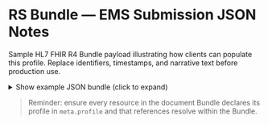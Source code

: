 <!-- generated by scripts/update-bundle-intros.ts; do not edit manually -->
# RS Bundle — EMS Submission JSON Notes

Sample HL7 FHIR R4 Bundle payload illustrating how clients can populate this profile. Replace identifiers, timestamps, and narrative text before production use.

<details>
<summary>Show example JSON bundle (click to expand)</summary>

<pre style="max-height:400px;overflow:auto;white-space:pre;">
{
  "resourceType": "Bundle",
  "id": "rsbundleems-bundle-example",
  "meta": {
    "profile": [
      "https://build.fhir.org/ig/UPM-NTHC/PH-RoadSafetyIG/StructureDefinition/RSBundleEMS"
    ]
  },
  "identifier": {
    "system": "urn:ietf:rfc:3986",
    "value": "urn:uuid:bundle-road-safety-example"
  },
  "type": "document",
  "timestamp": "2024-02-01T09:15:00+08:00",
  "entry": [
    {
      "fullUrl": "urn:uuid:rscompositionems-composition-example",
      "resource": {
        "resourceType": "Composition",
        "id": "rscompositionems-composition-example",
        "meta": {
          "profile": [
            "https://build.fhir.org/ig/UPM-NTHC/PH-RoadSafetyIG/StructureDefinition/RSCompositionEMS"
          ]
        },
        "status": "final",
        "type": {
          "coding": [
            {
              "system": "http://loinc.org",
              "code": "67796-3",
              "display": "Emergency medical services record"
            }
          ],
          "text": "EMS Run Report"
        },
        "date": "2024-02-01T09:05:00+08:00",
        "title": "EMS Run Report",
        "subject": {
          "reference": "urn:uuid:rspatient-patient-example"
        },
        "encounter": {
          "reference": "urn:uuid:rsencounter-encounter-example"
        },
        "author": [
          {
            "reference": "Practitioner/ems-author",
            "display": "Lead Paramedic"
          }
        ],
        "section": [
          {
            "title": "Submission Content",
            "code": {
              "text": "RS submission content"
            },
            "entry": [
              {
                "reference": "urn:uuid:rspatient-patient-example"
              },
              {
                "reference": "urn:uuid:rsencounter-encounter-example"
              },
              {
                "reference": "urn:uuid:observationdatereceived-observation"
              },
              {
                "reference": "urn:uuid:observationtimedeparted-observation"
              },
              {
                "reference": "urn:uuid:observationtimeenroute-observation"
              },
              {
                "reference": "urn:uuid:observationtimehospitalarrival-observation"
              },
              {
                "reference": "urn:uuid:observationtimeonscene-observation"
              },
              {
                "reference": "urn:uuid:observationtimestationarrival-observation"
              },
              {
                "reference": "urn:uuid:rsclaim-claim"
              },
              {
                "reference": "urn:uuid:rsdocumentreference-document"
              },
              {
                "reference": "urn:uuid:rsincidentlocation-location"
              },
              {
                "reference": "urn:uuid:rsobscallsource-observationcallsource"
              },
              {
                "reference": "urn:uuid:rsobsclinicalremarks-observationclinicalremarks"
              },
              {
                "reference": "urn:uuid:rsobsgcs-observationgcs"
              },
              {
                "reference": "urn:uuid:rsobsreportedcomplaint-observationreportedcomplaint"
              },
              {
                "reference": "urn:uuid:rsobsrunreportcomments-observationrunreportcomments"
              },
              {
                "reference": "urn:uuid:rsobsvehicleused-observationvehicleused"
              },
              {
                "reference": "urn:uuid:rsobsrespiratoryrate-observationvitals"
              },
              {
                "reference": "urn:uuid:rsprocedure-procedure"
              },
              {
                "reference": "urn:uuid:rsservicerequest-servicerequest"
              },
              {
                "reference": "urn:uuid:rstask-task"
              }
            ]
          }
        ]
      }
    },
    {
      "fullUrl": "urn:uuid:rspatient-patient-example",
      "resource": {
        "resourceType": "Patient",
        "id": "rspatient-patient-example",
        "meta": {
          "profile": [
            "https://build.fhir.org/ig/UPM-NTHC/PH-RoadSafetyIG/StructureDefinition/RSPatient"
          ]
        },
        "identifier": [
          {
            "system": "http://example.org/road-safety/ems-run",
            "value": "EMS-2024-0001"
          }
        ],
        "name": [
          {
            "use": "official",
            "family": "Dela Cruz",
            "given": [
              "Juan"
            ]
          }
        ],
        "gender": "male",
        "birthDate": "1990-04-15",
        "address": [
          {
            "line": [
              "123 Example Street"
            ],
            "city": "Quezon City",
            "state": "NCR",
            "postalCode": "1100",
            "country": "PH"
          }
        ]
      }
    },
    {
      "fullUrl": "urn:uuid:rsencounter-encounter-example",
      "resource": {
        "resourceType": "Encounter",
        "id": "rsencounter-encounter-example",
        "meta": {
          "profile": [
            "https://build.fhir.org/ig/UPM-NTHC/PH-RoadSafetyIG/StructureDefinition/RSEncounter"
          ]
        },
        "status": "finished",
        "class": {
          "system": "http://terminology.hl7.org/CodeSystem/v3-ActCode",
          "code": "EMER",
          "display": "emergency"
        },
        "subject": {
          "reference": "urn:uuid:rspatient-patient-example"
        },
        "period": {
          "start": "2024-02-01T08:10:00+08:00",
          "end": "2024-02-01T09:00:00+08:00"
        },
        "type": [
          {
            "coding": [
              {
                "system": "http://snomed.info/sct",
                "code": "408467006",
                "display": "Emergency medical service (qualifier value)"
              }
            ]
          }
        ],
        "serviceType": {
          "coding": [
            {
              "system": "http://terminology.hl7.org/CodeSystem/service-type",
              "code": "117",
              "display": "Emergency medical services"
            }
          ]
        }
      }
    },
    {
      "fullUrl": "urn:uuid:observationdatereceived-observation",
      "resource": {
        "resourceType": "Observation",
        "id": "observationdatereceived-observation",
        "meta": {
          "profile": [
            "https://build.fhir.org/ig/UPM-NTHC/PH-RoadSafetyIG/StructureDefinition/RSObsTimelineDateTime"
          ]
        },
        "status": "final",
        "code": {
          "coding": [
            {
              "system": "http://loinc.org",
              "code": "30976-5",
              "display": "Date received Form"
            }
          ],
          "text": "Date received Form"
        },
        "subject": {
          "reference": "urn:uuid:rspatient-patient-example"
        },
        "encounter": {
          "reference": "urn:uuid:rsencounter-encounter-example"
        },
        "effectiveDateTime": "2024-02-01T08:02:00+08:00",
        "valueDateTime": "2024-02-01T08:02:00+08:00"
      }
    },
    {
      "fullUrl": "urn:uuid:observationtimedeparted-observation",
      "resource": {
        "resourceType": "Observation",
        "id": "observationtimedeparted-observation",
        "meta": {
          "profile": [
            "https://build.fhir.org/ig/UPM-NTHC/PH-RoadSafetyIG/StructureDefinition/RSObsTimelineDateTime"
          ]
        },
        "status": "final",
        "code": {
          "coding": [
            {
              "system": "http://loinc.org",
              "code": "69475-2",
              "display": "Responding unit left the scene with a patient [Date and time] Vehicle"
            }
          ],
          "text": "Responding unit left the scene with a patient [Date and time] Vehicle"
        },
        "subject": {
          "reference": "urn:uuid:rspatient-patient-example"
        },
        "encounter": {
          "reference": "urn:uuid:rsencounter-encounter-example"
        },
        "effectiveDateTime": "2024-02-01T08:07:00+08:00",
        "valueDateTime": "2024-02-01T08:07:00+08:00"
      }
    },
    {
      "fullUrl": "urn:uuid:observationtimeenroute-observation",
      "resource": {
        "resourceType": "Observation",
        "id": "observationtimeenroute-observation",
        "meta": {
          "profile": [
            "https://build.fhir.org/ig/UPM-NTHC/PH-RoadSafetyIG/StructureDefinition/RSObsTimelineDateTime"
          ]
        },
        "status": "final",
        "code": {
          "coding": [
            {
              "system": "http://loinc.org",
              "code": "69472-9",
              "display": "Unit responded [Date and time] Vehicle"
            }
          ],
          "text": "Unit responded [Date and time] Vehicle"
        },
        "subject": {
          "reference": "urn:uuid:rspatient-patient-example"
        },
        "encounter": {
          "reference": "urn:uuid:rsencounter-encounter-example"
        },
        "effectiveDateTime": "2024-02-01T08:12:00+08:00",
        "valueDateTime": "2024-02-01T08:12:00+08:00"
      }
    },
    {
      "fullUrl": "urn:uuid:observationtimehospitalarrival-observation",
      "resource": {
        "resourceType": "Observation",
        "id": "observationtimehospitalarrival-observation",
        "meta": {
          "profile": [
            "https://build.fhir.org/ig/UPM-NTHC/PH-RoadSafetyIG/StructureDefinition/RSObsTimelineDateTime"
          ]
        },
        "status": "final",
        "code": {
          "coding": [
            {
              "system": "http://snomed.info/sct",
              "code": "405799000",
              "display": "Time of arrival at hospital (observable entity)"
            }
          ],
          "text": "Time of arrival at hospital (observable entity)"
        },
        "subject": {
          "reference": "urn:uuid:rspatient-patient-example"
        },
        "encounter": {
          "reference": "urn:uuid:rsencounter-encounter-example"
        },
        "effectiveDateTime": "2024-02-01T08:17:00+08:00",
        "valueDateTime": "2024-02-01T08:17:00+08:00"
      }
    },
    {
      "fullUrl": "urn:uuid:observationtimeonscene-observation",
      "resource": {
        "resourceType": "Observation",
        "id": "observationtimeonscene-observation",
        "meta": {
          "profile": [
            "https://build.fhir.org/ig/UPM-NTHC/PH-RoadSafetyIG/StructureDefinition/RSObsTimelineDateTime"
          ]
        },
        "status": "final",
        "code": {
          "coding": [
            {
              "system": "http://snomed.info/sct",
              "code": "405798008",
              "display": "Time of arrival of emergency services (observable entity)"
            }
          ],
          "text": "Time of arrival of emergency services (observable entity)"
        },
        "subject": {
          "reference": "urn:uuid:rspatient-patient-example"
        },
        "encounter": {
          "reference": "urn:uuid:rsencounter-encounter-example"
        },
        "effectiveDateTime": "2024-02-01T08:22:00+08:00",
        "valueDateTime": "2024-02-01T08:22:00+08:00"
      }
    },
    {
      "fullUrl": "urn:uuid:observationtimestationarrival-observation",
      "resource": {
        "resourceType": "Observation",
        "id": "observationtimestationarrival-observation",
        "meta": {
          "profile": [
            "https://build.fhir.org/ig/UPM-NTHC/PH-RoadSafetyIG/StructureDefinition/RSObsTimelineDateTime"
          ]
        },
        "status": "final",
        "code": {
          "coding": [
            {
              "system": "http://loinc.org",
              "code": "11288-8",
              "display": "Arrival time documented"
            }
          ],
          "text": "Arrival time documented"
        },
        "subject": {
          "reference": "urn:uuid:rspatient-patient-example"
        },
        "encounter": {
          "reference": "urn:uuid:rsencounter-encounter-example"
        },
        "effectiveDateTime": "2024-02-01T08:27:00+08:00",
        "valueDateTime": "2024-02-01T08:27:00+08:00"
      }
    },
    {
      "fullUrl": "urn:uuid:rsclaim-claim",
      "resource": {
        "resourceType": "Claim",
        "id": "rsclaim-claim",
        "meta": {
          "profile": [
            "https://build.fhir.org/ig/UPM-NTHC/PH-RoadSafetyIG/StructureDefinition/RSClaim"
          ]
        },
        "status": "active",
        "type": {
          "coding": [
            {
              "system": "http://terminology.hl7.org/CodeSystem/claim-type",
              "code": "institutional"
            }
          ]
        },
        "use": "claim",
        "patient": {
          "reference": "urn:uuid:rspatient-patient-example"
        },
        "created": "2024-02-01T10:00:00+08:00",
        "priority": {
          "coding": [
            {
              "system": "http://terminology.hl7.org/CodeSystem/processpriority",
              "code": "normal"
            }
          ]
        },
        "provider": {
          "display": "EMS Billing Department"
        }
      }
    },
    {
      "fullUrl": "urn:uuid:rsdocumentreference-document",
      "resource": {
        "resourceType": "DocumentReference",
        "id": "rsdocumentreference-document",
        "meta": {
          "profile": [
            "https://build.fhir.org/ig/UPM-NTHC/PH-RoadSafetyIG/StructureDefinition/RSDocumentReference"
          ]
        },
        "status": "current",
        "type": {
          "coding": [
            {
              "system": "http://loinc.org",
              "code": "67796-3",
              "display": "Emergency medical services record"
            }
          ],
          "text": "EMS evidence document"
        },
        "subject": {
          "reference": "urn:uuid:rspatient-patient-example"
        },
        "date": "2024-02-01T09:20:00+08:00",
        "content": [
          {
            "attachment": {
              "contentType": "application/pdf",
              "url": "https://example.org/documents/ems-report.pdf",
              "title": "Run report attachment"
            }
          }
        ]
      }
    },
    {
      "fullUrl": "urn:uuid:rsincidentlocation-location",
      "resource": {
        "resourceType": "Location",
        "id": "rsincidentlocation-location",
        "meta": {
          "profile": [
            "https://build.fhir.org/ig/UPM-NTHC/PH-RoadSafetyIG/StructureDefinition/RSIncidentLocation"
          ]
        },
        "status": "active",
        "name": "Incident location",
        "description": "Crash site at EDSA corner Ortigas",
        "position": {
          "latitude": 14.5875,
          "longitude": 121.0567
        }
      }
    },
    {
      "fullUrl": "urn:uuid:rsobscallsource-observationcallsource",
      "resource": {
        "resourceType": "Observation",
        "id": "rsobscallsource-observationcallsource",
        "meta": {
          "profile": [
            "https://build.fhir.org/ig/UPM-NTHC/PH-RoadSafetyIG/StructureDefinition/RSObsCallSource"
          ]
        },
        "status": "final",
        "subject": {
          "reference": "urn:uuid:rspatient-patient-example"
        },
        "encounter": {
          "reference": "urn:uuid:rsencounter-encounter-example"
        },
        "effectiveDateTime": "2024-02-01T08:30:00+08:00",
        "code": {
          "coding": [
            {
              "system": "http://snomed.info/sct",
              "code": "397663001",
              "display": "Referral source (finding)"
            }
          ],
          "text": "Referral source (finding)"
        },
        "valueString": "Sample observation value"
      }
    },
    {
      "fullUrl": "urn:uuid:rsobsclinicalremarks-observationclinicalremarks",
      "resource": {
        "resourceType": "Observation",
        "id": "rsobsclinicalremarks-observationclinicalremarks",
        "meta": {
          "profile": [
            "https://build.fhir.org/ig/UPM-NTHC/PH-RoadSafetyIG/StructureDefinition/RSObsClinicalRemarks"
          ]
        },
        "status": "final",
        "subject": {
          "reference": "urn:uuid:rspatient-patient-example"
        },
        "encounter": {
          "reference": "urn:uuid:rsencounter-encounter-example"
        },
        "effectiveDateTime": "2024-02-01T08:30:00+08:00",
        "code": {
          "text": "RS Observation - Clinical Remarks — Clinical remarks/notes."
        },
        "valueString": "Sample observation value"
      }
    },
    {
      "fullUrl": "urn:uuid:rsobsgcs-observationgcs",
      "resource": {
        "resourceType": "Observation",
        "id": "rsobsgcs-observationgcs",
        "meta": {
          "profile": [
            "https://build.fhir.org/ig/UPM-NTHC/PH-RoadSafetyIG/StructureDefinition/RSObsGCS"
          ]
        },
        "status": "final",
        "subject": {
          "reference": "urn:uuid:rspatient-patient-example"
        },
        "encounter": {
          "reference": "urn:uuid:rsencounter-encounter-example"
        },
        "effectiveDateTime": "2024-02-01T08:30:00+08:00",
        "code": {
          "coding": [
            {
              "system": "http://snomed.info/sct",
              "code": "248241002",
              "display": "Glasgow coma score (observable entity)"
            }
          ],
          "text": "Glasgow coma score (observable entity)"
        },
        "valueString": "Sample observation value"
      }
    },
    {
      "fullUrl": "urn:uuid:rsobsreportedcomplaint-observationreportedcomplaint",
      "resource": {
        "resourceType": "Observation",
        "id": "rsobsreportedcomplaint-observationreportedcomplaint",
        "meta": {
          "profile": [
            "https://build.fhir.org/ig/UPM-NTHC/PH-RoadSafetyIG/StructureDefinition/RSObsReportedComplaint"
          ]
        },
        "status": "final",
        "subject": {
          "reference": "urn:uuid:rspatient-patient-example"
        },
        "encounter": {
          "reference": "urn:uuid:rsencounter-encounter-example"
        },
        "effectiveDateTime": "2024-02-01T08:30:00+08:00",
        "code": {
          "coding": [
            {
              "system": "http://snomed.info/sct",
              "code": "1269489004",
              "display": "Chief complaint (observable entity)"
            }
          ],
          "text": "Chief complaint (observable entity)"
        },
        "valueString": "Sample observation value"
      }
    },
    {
      "fullUrl": "urn:uuid:rsobsrunreportcomments-observationrunreportcomments",
      "resource": {
        "resourceType": "Observation",
        "id": "rsobsrunreportcomments-observationrunreportcomments",
        "meta": {
          "profile": [
            "https://build.fhir.org/ig/UPM-NTHC/PH-RoadSafetyIG/StructureDefinition/RSObsRunReportComments"
          ]
        },
        "status": "final",
        "subject": {
          "reference": "urn:uuid:rspatient-patient-example"
        },
        "encounter": {
          "reference": "urn:uuid:rsencounter-encounter-example"
        },
        "effectiveDateTime": "2024-02-01T08:30:00+08:00",
        "code": {
          "coding": [
            {
              "system": "http://loinc.org",
              "code": "77999-1",
              "display": "Case notification comment"
            }
          ],
          "text": "Case notification comment"
        },
        "valueString": "Sample observation value"
      }
    },
    {
      "fullUrl": "urn:uuid:rsobsvehicleused-observationvehicleused",
      "resource": {
        "resourceType": "Observation",
        "id": "rsobsvehicleused-observationvehicleused",
        "meta": {
          "profile": [
            "https://build.fhir.org/ig/UPM-NTHC/PH-RoadSafetyIG/StructureDefinition/RSObsVehicleUsed"
          ]
        },
        "status": "final",
        "subject": {
          "reference": "urn:uuid:rspatient-patient-example"
        },
        "encounter": {
          "reference": "urn:uuid:rsencounter-encounter-example"
        },
        "effectiveDateTime": "2024-02-01T08:30:00+08:00",
        "code": {
          "coding": [
            {
              "system": "http://snomed.info/sct",
              "code": "36030000",
              "display": "Transport vehicle, device (physical object)"
            }
          ],
          "text": "Transport vehicle, device (physical object)"
        },
        "valueString": "Sample observation value"
      }
    },
    {
      "fullUrl": "urn:uuid:rsobsrespiratoryrate-observationvitals",
      "resource": {
        "resourceType": "Observation",
        "id": "rsobsrespiratoryrate-observationvitals",
        "meta": {
          "profile": [
            "https://build.fhir.org/ig/UPM-NTHC/PH-RoadSafetyIG/StructureDefinition/RSObsRespiratoryRate"
          ]
        },
        "status": "final",
        "subject": {
          "reference": "urn:uuid:rspatient-patient-example"
        },
        "encounter": {
          "reference": "urn:uuid:rsencounter-encounter-example"
        },
        "effectiveDateTime": "2024-02-01T08:30:00+08:00",
        "code": {
          "coding": [
            {
              "system": "http://snomed.info/sct",
              "code": "86290005",
              "display": "Respiratory rate (observable entity)"
            }
          ],
          "text": "Respiratory rate (observable entity)"
        },
        "valueQuantity": {
          "value": 18,
          "unit": "value",
          "system": "http://unitsofmeasure.org",
          "code": "{score}"
        }
      }
    },
    {
      "fullUrl": "urn:uuid:rsprocedure-procedure",
      "resource": {
        "resourceType": "Procedure",
        "id": "rsprocedure-procedure",
        "meta": {
          "profile": [
            "https://build.fhir.org/ig/UPM-NTHC/PH-RoadSafetyIG/StructureDefinition/RSProcedure"
          ]
        },
        "status": "completed",
        "subject": {
          "reference": "urn:uuid:rspatient-patient-example"
        },
        "encounter": {
          "reference": "urn:uuid:rsencounter-encounter-example"
        },
        "performedDateTime": "2024-02-01T08:45:00+08:00",
        "code": {
          "text": "RS Procedure — Procedures related to incident/report (e.g., coordination with receiving hospital, psychosocial support, interventions)."
        }
      }
    },
    {
      "fullUrl": "urn:uuid:rsservicerequest-servicerequest",
      "resource": {
        "resourceType": "ServiceRequest",
        "id": "rsservicerequest-servicerequest",
        "meta": {
          "profile": [
            "https://build.fhir.org/ig/UPM-NTHC/PH-RoadSafetyIG/StructureDefinition/RSServiceRequest"
          ]
        },
        "status": "active",
        "intent": "order",
        "subject": {
          "reference": "urn:uuid:rspatient-patient-example"
        },
        "occurrenceDateTime": "2024-02-01T08:50:00+08:00",
        "requester": {
          "display": "EMS Dispatch System"
        },
        "code": {
          "text": "RS ServiceRequest — Requests or records related to refusal to admit and related workflow signals."
        }
      }
    },
    {
      "fullUrl": "urn:uuid:rstask-task",
      "resource": {
        "resourceType": "Task",
        "id": "rstask-task",
        "meta": {
          "profile": [
            "https://build.fhir.org/ig/UPM-NTHC/PH-RoadSafetyIG/StructureDefinition/RSTask"
          ]
        },
        "status": "completed",
        "intent": "order",
        "for": {
          "reference": "urn:uuid:rspatient-patient-example"
        },
        "authoredOn": "2024-02-01T09:15:00+08:00",
        "description": "RS Task — Workflow tracking for report receipt, durations of delay, and sources of delays."
      }
    }
  ]
}
</pre>
</details>

> Reminder: ensure every resource in the document Bundle declares its profile in `meta.profile` and that references resolve within the Bundle.
